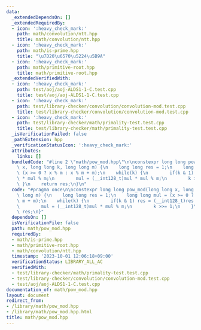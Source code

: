 ```yaml
---
data:
  _extendedDependsOn: []
  _extendedRequiredBy:
  - icon: ':heavy_check_mark:'
    path: math/convolution/ntt.hpp
    title: math/convolution/ntt.hpp
  - icon: ':heavy_check_mark:'
    path: math/is-prime.hpp
    title: "\u7D20\u6570\u5224\u5B9A"
  - icon: ':heavy_check_mark:'
    path: math/primitive-root.hpp
    title: math/primitive-root.hpp
  _extendedVerifiedWith:
  - icon: ':heavy_check_mark:'
    path: test/aoj/aoj-ALDS1-1-C.test.cpp
    title: test/aoj/aoj-ALDS1-1-C.test.cpp
  - icon: ':heavy_check_mark:'
    path: test/library-checker/convolution/convolution-mod.test.cpp
    title: test/library-checker/convolution/convolution-mod.test.cpp
  - icon: ':heavy_check_mark:'
    path: test/library-checker/math/primality-test.test.cpp
    title: test/library-checker/math/primality-test.test.cpp
  _isVerificationFailed: false
  _pathExtension: hpp
  _verificationStatusIcon: ':heavy_check_mark:'
  attributes:
    links: []
  bundledCode: "#line 2 \"math/pow_mod.hpp\"\n\nconstexpr long long pow_mod(long long\
    \ x, long long k, long long m) {\n    long long res = 1;\n    long long mul =\
    \ (x >= 0 ? x % m : x % m + m);\n    while(k) {\n        if(k & 1) res = (__int128_t)res\
    \ * mul % m;\n        mul = (__int128_t)mul * mul % m;\n        k >>= 1;\n   \
    \ }\n    return res;\n}\n"
  code: "#pragma once\n\nconstexpr long long pow_mod(long long x, long long k, long\
    \ long m) {\n    long long res = 1;\n    long long mul = (x >= 0 ? x % m : x %\
    \ m + m);\n    while(k) {\n        if(k & 1) res = (__int128_t)res * mul % m;\n\
    \        mul = (__int128_t)mul * mul % m;\n        k >>= 1;\n    }\n    return\
    \ res;\n}"
  dependsOn: []
  isVerificationFile: false
  path: math/pow_mod.hpp
  requiredBy:
  - math/is-prime.hpp
  - math/primitive-root.hpp
  - math/convolution/ntt.hpp
  timestamp: '2023-10-01 12:06:18+09:00'
  verificationStatus: LIBRARY_ALL_AC
  verifiedWith:
  - test/library-checker/math/primality-test.test.cpp
  - test/library-checker/convolution/convolution-mod.test.cpp
  - test/aoj/aoj-ALDS1-1-C.test.cpp
documentation_of: math/pow_mod.hpp
layout: document
redirect_from:
- /library/math/pow_mod.hpp
- /library/math/pow_mod.hpp.html
title: math/pow_mod.hpp
---
```

